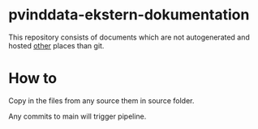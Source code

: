 # pvinddata-ekstern-dokumentation

This repository consists of documents which are not autogenerated and hosted [other](https://dkmadk.sharepoint.com/sites/PUMAInddataTeam/Delte%20dokumenter/Forms/AllItems.aspx?id=%2Fsites%2FPUMAInddataTeam%2FDelte%20dokumenter%2FGeneral%2FTrifork%2FDokumentation%2FPubliceret%20dokumentation%20%28docs%2Emeldenbivirkning%2Edk%29&p=true&ga=1) places than git.

# How to

Copy in the files from any source them in source folder.

Any commits to main will trigger pipeline. 


